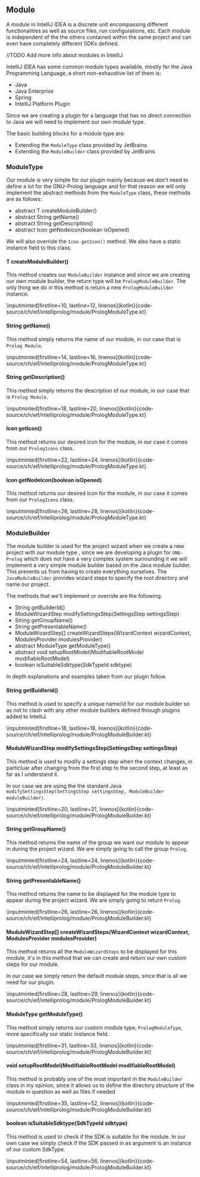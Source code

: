 ## Module

A module in IntelliJ IDEA is a discrete unit encompassing different functionalities as well as source files, run configurations, etc. Each module is independent of the the others contained within the same project and can even have completely different SDKs defined.

//TODO Add more info about modules in IntelliJ

IntelliJ IDEA has some common module types available, mostly for the Java Programming Language, a short
non-exhaustive list of them is:

+ Java
+ Java Enterprise
+ Spring
+ IntelliJ Platform Plugin

Since we are creating a plugin for a language that has no direct connection to Java we will need to
implement our own module type.

The basic building blocks for a module type are:

+ Extending the `ModuleType` class provided by JetBrains
+ Extending the `ModuleBuilder` class provided by JetBrains

### ModuleType

Our module is very simple for our plugin mainly because we don't need to define a lot for the GNU-Prolog language and for that reason we will only implement the abstract methods from the
`ModuleType` class, these methods are as follows:

+ abstract T createModuleBuilder()
+ abstract String getName()
+ abstract String getDescription()
+ abstract Icon getNodeicon(boolean isOpened)

We will also override the `Icon getIcon()` method. We also have a static instance field to this class.

#### T createModuleBuilder()

This method creates our `ModuleBuilder` instance and since we are creating our own module builder,
the return type will be `PrologModuleBuilder`. The only thing we do in this method is return a new
`PrologModuleBuilder` instance.

\inputminted[firstline=10, lastline=12, linenos]{kotlin}{code-source/ch/eif/intelliprolog/module/PrologModuleType.kt}

#### String getName()

This method simply returns the name of our module, in our case that is `Prolog Module`.

\inputminted[firstline=14, lastline=16, linenos]{kotlin}{code-source/ch/eif/intelliprolog/module/PrologModuleType.kt}

#### String getDescription()

This method simply returns the description of our module, in our case that is `Prolog Module`.

\inputminted[firstline=18, lastline=20, linenos]{kotlin}{code-source/ch/eif/intelliprolog/module/PrologModuleType.kt}

#### Icon getIcon()

This method returns our desired icon for the module, in our case it comes from our `PrologIcons`
class.

\inputminted[firstline=22, lastline=24, linenos]{kotlin}{code-source/ch/eif/intelliprolog/module/PrologModuleType.kt}

#### Icon getNodeIcon(boolean isOpened)

This method returns our desired icon for the module, in our case it comes from our `PrologIcons`
class.

\inputminted[firstline=26, lastline=28, linenos]{kotlin}{code-source/ch/eif/intelliprolog/module/PrologModuleType.kt}

### ModuleBuilder

The module builder is used for the project wizard when we create a new project with our module type
, since we are developing a plugin for `GNU-Prolog` which does not have a very complex system
surrounding it we will implement a very simple module builder based on the Java module builder. This
prevents us from having to create everything ourselves. The `JavaModuleBuilder` provides wizard steps to specify the root directory and name our project.

The methods that we'll implement or override are the following:

+ String getBuilderId()
+ ModuleWizardStep modifySettingsStep(SettingsStep settingsStep)
+ String getGroupName()
+ String getPresentableName()
+ ModuleWizardStep[] createWizardSteps(WizardContext wizardContext, ModulesProvider modulesProvider)
+ abstract ModuleType getModuleType()
+ abstract void setupRootModel(ModifiableRootModel modifiableRootModel)
+ boolean isSuitableSdktype(SdkTypeId sdktype)

In depth explanations and examples taken from our plugin follow.

#### String getBuidlerid()

This method is used to specify a unique name/id for our module builder so as not to clash with any other module builders defined through plugins added to IntelliJ.

\inputminted[firstline=18, lastline=18, linenos]{kotlin}{code-source/ch/eif/intelliprolog/module/PrologModuleBuilder.kt}

#### ModuleWizardStep modifySettingsStep(SettingsStep settingsStep)

This method is used to modify a settings step when the context changes, in particluar after changing
from the first step to the second step, at least as far as I understand it.

In our case we are using the the standard Java `modifySettingsStep(SettingsStep settingsStep, ModuleBuilder moduleBuilder)`.

\inputminted[firstline=20, lastline=21, linenos]{kotlin}{code-source/ch/eif/intelliprolog/module/PrologModuleBuilder.kt}

#### String getGroupName()

This method returns the name of the group we want our module to appear in during the project wizard.
We are simply going to call the group `Prolog`.

\inputminted[firstline=24, lastline=24, linenos]{kotlin}{code-source/ch/eif/intelliprolog/module/PrologModuleBuilder.kt}

#### String getPresentableName()

This method returns the name to be displayed for the module type to appear during the project wizard.
We are simply going to return `Prolog`.

\inputminted[firstline=26, lastline=26, linenos]{kotlin}{code-source/ch/eif/intelliprolog/module/PrologModuleBuilder.kt}

#### ModuleWizardStep[] createWizardSteps(WizardContext wizardContext, ModulesProvider modulesProvider)

This method returns all the `ModuleWizardSteps` to be displayed for this module, it's in this method
that we can create and return our own custom steps for our module.

In our case we simply return the default module steps, since that is all we need for our plugin.

\inputminted[firstline=28, lastline=29, linenos]{kotlin}{code-source/ch/eif/intelliprolog/module/PrologModuleBuilder.kt}

#### ModuleType getModuleType()

This method simply returns our custom module type, `PrologModuleType`, more specifically our static
instance field.

\inputminted[firstline=31, lastline=33, linenos]{kotlin}{code-source/ch/eif/intelliprolog/module/PrologModuleBuilder.kt}

#### void setupRootModel(ModifiableRootModel modifiableRootModel)

This method is probably one of the most important in the `ModuleBuilder` class in my opinion, since
it allows us to define the directory structure of the module in question as well as files if needed

\inputminted[firstline=35, lastline=52, linenos]{kotlin}{code-source/ch/eif/intelliprolog/module/PrologModuleBuilder.kt}

#### boolean isSuitableSdktype(SdkTypeId sdktype)

This method is used to check if the SDK is suitable for the module. In our own case we simply check
if the SDK passed in as argument is an instance of our custom SdkType.

\inputminted[firstline=54, lastline=56, linenos]{kotlin}{code-source/ch/eif/intelliprolog/module/PrologModuleBuilder.kt}
